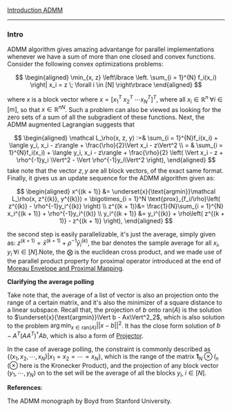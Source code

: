 [Introduction ADMM](../Proximal%20Methods/Introduction%20ADMM.md)

---
### **Intro**

ADMM algorithm gives amazing advantange for parallel implementations whenever we have a sum of more than one closed and convex functions. Consider the following convex optimizations problems: 

$$
\begin{aligned}
    \min_{x, z}
    \left\lbrace
        \left.
        \sum_{i = 1}^{N} f_i(x_i)
        \right|
        x_i = z \; \forall i \in [N]
    \right\rbrace
\end{aligned}
$$

where $x$ is a block vector where $x = [x_1^T \; x_2^T\; \cdots x_N^T]^T$, where all $x_i\in \mathbb R^n\; \forall i \in [m]$, so that $x\in \mathbb R^{nN}$. Such a problem can also be viewed as looking for the zero sets of a sum of all the subgradient of these functions. Next, the ADMM augmented Lagrangian suggests that

$$
\begin{aligned}
    \mathcal L_\rho(x, z, y) :=& 
    \sum_{i = 1}^{N}f_i(x_i) + \langle y_i, x_i - z\rangle
    +  \frac{\rho}{2}\Vert x_i - z\Vert^2
    \\
    = &
    \sum_{i = 1}^{N}f_i(x_i) + 
    \langle y_i, x_i - z\rangle + \frac{\rho}{2}
    \left(
        \Vert x_i - z + \rho^{-1}y_i \Vert^2 - 
        \Vert \rho^{-1}y_i\Vert^2
    \right), 
\end{aligned}
$$
take note that the vector $z, y$ are all block vectors, of the exact same format. Finally, it gives us an update sequence for the ADMM algorithm given as: 

$$
\begin{aligned}
    x^{(k + 1)} &= \underset{x}{\text{argmin}}\mathcal L_\rho(x, z^{(k)}, y^{(k)}) =
    \bigotimes_{i = 1}^N \text{prox}_{f_i/\rho}\left(
        z^{(k)}  - \rho^{-1}y_i^{(k)}
    \right)
    \\
    z^{(k + 1)}&= 
    \frac{1}{N}\sum_{i = 1}^{N}
        x_i^{(k + 1)} + \rho^{-1}y_i^{(k)}
    \\ 
    y_i^{(k + 1)} &= 
    y_i^{(k)} + \rho\left(
        z^{(k + 1)} - z^{(k + 1)}
    \right), 
\end{aligned}
$$

the second step is easily parallelizable, it's just the average, simply given as: $z^{(k + 1)} = \bar x^{(k + 1)} + \rho^{-1}\bar y^{(k)}_i$, the bar denotes the sample average for all $x_i, y_i\; \forall i \in [N]$.Note, the $\bigotimes$ is the euclidean cross product, and we made use of the parallel product property for proximal operator introduced at the end of [Moreau Envelope and Proximal Mapping](../Proximal%20Operator/Moreau%20Envelope%20and%20Proximal%20Mapping.md). 

**Clarifying the average polling**

Take note that, the average of a list of vector is also an projection onto the range of a certain matrix, and it's also the minimizer of a square distance to a linear subspace. Recall that, the projection of $b$ onto $\text{ran}(A)$ is the solution to $\underset{x}{\text{argmin}}\Vert b - Ax\Vert^2_2$, which is also solution to the problem $\arg\min_{x\in \text{ran}(A)}||x - b||^2$. It has the close form solution of $b - A^T(AA^T)^{\dagger}Ab$, which is also a form of [Projector](../../AMATH%20584%20Numerical%20Linear%20Algebra/Matrix%20Theory/Projector.md). 

In the case of average polling, the constraint is commonly described as $\{(x_1, x_2, \cdots, x_N)| x_1 = x_2 = \cdots = x_N\}$, which is the range of the matrix $\mathbf 1_N \otimes I_n$ ($\otimes$ here is the Kronecker Product), and the projection of any block vector $(y_1, \cdots, y_N)$ on to the set will be the average of all the blocks $y_i, \; i \in [N]$.

**References**: 

The ADMM monograph by Boyd from Stanford University. 

